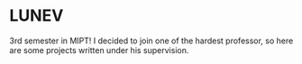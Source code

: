 # LUNEV
3rd semester in MIPT! I decided to join one of the hardest professor, so here are some projects written under his supervision.

